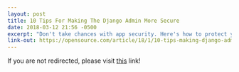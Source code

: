 ```yaml
---
layout: post
title: 10 Tips For Making The Django Admin More Secure
date: 2018-03-12 21:56 -0500
excerpt: "Don't take chances with app security. Here's how to protect your users."
link-out: https://opensource.com/article/18/1/10-tips-making-django-admin-more-secure
---
```


<script type="text/javascript">
window.location.href = "{{ page.link-out }}";
</script>

If you are not redirected, please visit <a href="{{ post.link-out }}">this</a> link!
